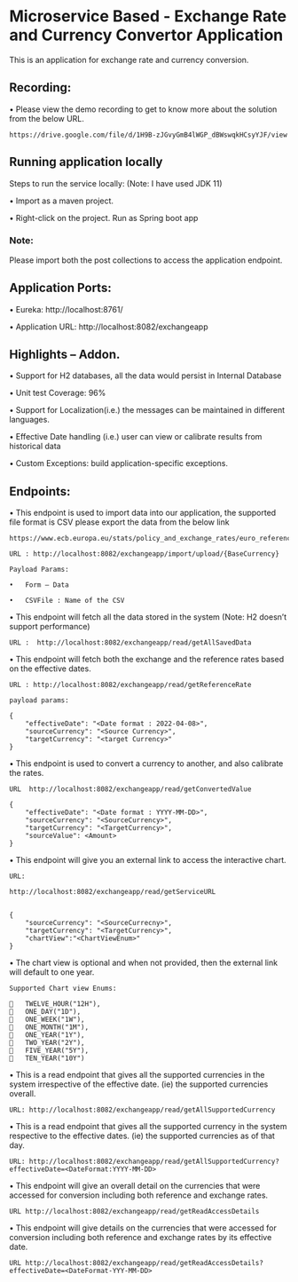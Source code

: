# Microservice Based - Exchange Rate and Currency Convertor Application

This is an application for exchange rate and currency conversion.

## Recording: 

•	Please view the demo recording to get to know more about the solution from the below URL.

    https://drive.google.com/file/d/1H9B-zJGvyGmB4lWGP_dBWswqkHCsyYJF/view

## Running application locally

Steps to run the service locally: (Note: I have used JDK 11) 

•	Import as a maven project.

•	Right-click on the project. Run as Spring boot app


### Note: 

Please import both the post collections to access the application endpoint.


## Application Ports:

•	Eureka:  http://localhost:8761/

•	Application URL: http://localhost:8082/exchangeapp


## Highlights – Addon.

•	Support for H2 databases, all the data would persist in Internal Database

•	Unit test Coverage: 96%

•	Support for Localization(i.e.) the messages can be maintained in different languages.

•	Effective Date handling (i.e.) user can view or calibrate results from historical data

•	Custom Exceptions: build application-specific exceptions.



## Endpoints: 

•	This endpoint is used to import data into our application, the supported file format is CSV please export the data from the below link

    https://www.ecb.europa.eu/stats/policy_and_exchange_rates/euro_reference_exchange_rates/html/index.en.html
	
    URL : http://localhost:8082/exchangeapp/import/upload/{BaseCurrency}

    Payload Params:
        
    •	Form – Data 

    •	CSVFile : Name of the CSV



•	This endpoint will fetch all the data stored in the system (Note: H2 doesn’t support performance) 

    URL :  http://localhost:8082/exchangeapp/read/getAllSavedData	

•	This endpoint will fetch both the exchange and the reference rates based on the effective dates.

    URL : http://localhost:8082/exchangeapp/read/getReferenceRate

    payload params:

    {
        "effectiveDate": "<Date format : 2022-04-08>",
        "sourceCurrency": "<Source Currency>",
        "targetCurrency": "<target Currency>"
    }

•	This endpoint is used to convert a currency to another, and also calibrate the rates.

    URL  http://localhost:8082/exchangeapp/read/getConvertedValue

    {
        "effectiveDate": "<Date format : YYYY-MM-DD>",
        "sourceCurrency": "<SourceCurrency>",
        "targetCurrency": "<TargetCurrency>",
        "sourceValue": <Amount>
    }


•   This endpoint will give you an external link to access the interactive chart.

    URL:

    http://localhost:8082/exchangeapp/read/getServiceURL


    {
        "sourceCurrency": "<SourceCurrecny>",
        "targetCurrency": "<TargetCurrency>",
        "chartView":"<ChartViewEnum>"
    }

•   The chart view is optional and when not provided, then the external link will default to one year.

    Supported Chart view Enums:

    	TWELVE_HOUR("12H"), 
    	ONE_DAY("1D"), 
    	ONE_WEEK("1W"), 
    	ONE_MONTH("1M"), 
    	ONE_YEAR("1Y"), 
    	TWO_YEAR("2Y"), 
    	FIVE_YEAR("5Y"),
    	TEN_YEAR("10Y")


•	This is a read endpoint that gives all the supported currencies in the system irrespective of the effective date. (ie)  the supported currencies overall. 

    URL: http://localhost:8082/exchangeapp/read/getAllSupportedCurrency


•	This is a read endpoint that gives all the supported currency in the system respective to the effective dates. (ie) the supported currencies as of that day.

    URL: http://localhost:8082/exchangeapp/read/getAllSupportedCurrency?effectiveDate=<DateFormat:YYYY-MM-DD>


•	This endpoint will give an overall detail on the currencies that were accessed for conversion including both reference and exchange rates.

    URL http://localhost:8082/exchangeapp/read/getReadAccessDetails



•	This endpoint will give details on the currencies that were accessed for conversion including both reference and exchange rates by its effective date.

    URL http://localhost:8082/exchangeapp/read/getReadAccessDetails?effectiveDate=<DateFormat-YYY-MM-DD>



